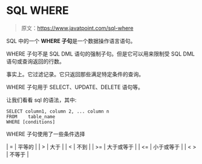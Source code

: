 # SQL WHERE

> 原文：<https://www.javatpoint.com/sql-where>

SQL 中的一个 **WHERE 子句**是一个数据操作语言语句。

WHERE 子句不是 SQL DML 语句的强制子句。但是它可以用来限制受 SQL DML 语句或查询返回的行数。

事实上。它过滤记录。它只返回那些满足特定条件的查询。

WHERE 子句用于 SELECT、UPDATE、DELETE 语句等。

让我们看看 sql 的语法，其中:

```
SELECT column1, column 2, ... column n
FROM    table_name
WHERE [conditions]

```

WHERE 子句使用了一些条件选择

| = | 平等的 |
| > | 大于 |
| < | 不到 |
| >= | 大于或等于 |
| <= | 小于或等于 |
| < > | 不等于 |